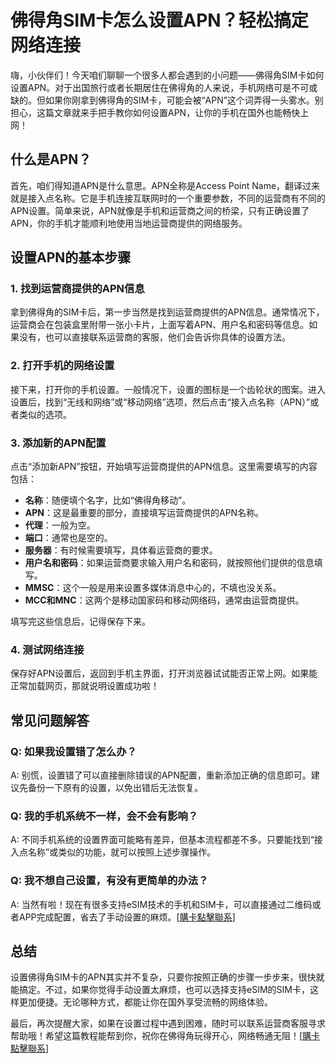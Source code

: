 # 佛得角SIM卡怎么设置APN？轻松搞定网络连接

嗨，小伙伴们！今天咱们聊聊一个很多人都会遇到的小问题——佛得角SIM卡如何设置APN。对于出国旅行或者长期居住在佛得角的人来说，手机网络可是不可或缺的。但如果你刚拿到佛得角的SIM卡，可能会被“APN”这个词弄得一头雾水。别担心，这篇文章就来手把手教你如何设置APN，让你的手机在国外也能畅快上网！

## 什么是APN？

首先，咱们得知道APN是什么意思。APN全称是Access Point Name，翻译过来就是接入点名称。它是手机连接互联网时的一个重要参数，不同的运营商有不同的APN设置。简单来说，APN就像是手机和运营商之间的桥梁，只有正确设置了APN，你的手机才能顺利地使用当地运营商提供的网络服务。

## 设置APN的基本步骤

### 1. 找到运营商提供的APN信息

拿到佛得角的SIM卡后，第一步当然是找到运营商提供的APN信息。通常情况下，运营商会在包装盒里附带一张小卡片，上面写着APN、用户名和密码等信息。如果没有，也可以直接联系运营商的客服，他们会告诉你具体的设置方法。

### 2. 打开手机的网络设置

接下来，打开你的手机设置。一般情况下，设置的图标是一个齿轮状的图案。进入设置后，找到“无线和网络”或“移动网络”选项，然后点击“接入点名称（APN）”或者类似的选项。

### 3. 添加新的APN配置

点击“添加新APN”按钮，开始填写运营商提供的APN信息。这里需要填写的内容包括：

- **名称**：随便填个名字，比如“佛得角移动”。
- **APN**：这是最重要的部分，直接填写运营商提供的APN名称。
- **代理**：一般为空。
- **端口**：通常也是空的。
- **服务器**：有时候需要填写，具体看运营商的要求。
- **用户名和密码**：如果运营商要求输入用户名和密码，就按照他们提供的信息填写。
- **MMSC**：这个一般是用来设置多媒体消息中心的，不填也没关系。
- **MCC和MNC**：这两个是移动国家码和移动网络码，通常由运营商提供。

填写完这些信息后，记得保存下来。

### 4. 测试网络连接

保存好APN设置后，返回到手机主界面，打开浏览器试试能否正常上网。如果能正常加载网页，那就说明设置成功啦！

## 常见问题解答

### Q: 如果我设置错了怎么办？
A: 别慌，设置错了可以直接删除错误的APN配置，重新添加正确的信息即可。建议先备份一下原有的设置，以免出错后无法恢复。

### Q: 我的手机系统不一样，会不会有影响？
A: 不同手机系统的设置界面可能略有差异，但基本流程都差不多。只要能找到“接入点名称”或类似的功能，就可以按照上述步骤操作。

### Q: 我不想自己设置，有没有更简单的办法？
A: 当然有啦！现在有很多支持eSIM技术的手机和SIM卡，可以直接通过二维码或者APP完成配置，省去了手动设置的麻烦。[[購卡點擊聯系](https://t.me/s/esim1088)]

## 总结

设置佛得角SIM卡的APN其实并不复杂，只要你按照正确的步骤一步步来，很快就能搞定。不过，如果你觉得手动设置太麻烦，也可以选择支持eSIM的SIM卡，这样更加便捷。无论哪种方式，都能让你在国外享受流畅的网络体验。

最后，再次提醒大家，如果在设置过程中遇到困难，随时可以联系运营商客服寻求帮助哦！希望这篇教程能帮到你，祝你在佛得角玩得开心，网络畅通无阻！[[購卡點擊聯系](https://t.me/s/esim1088)]